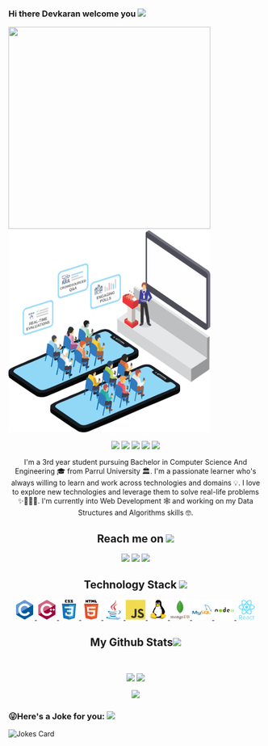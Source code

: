 ### Hi there Devkaran welcome you <img src="https://github.com/TheDudeThatCode/TheDudeThatCode/blob/master/Assets/Hi.gif" width="29px"> 
<img src="https://camo.githubusercontent.com/992babdffd8c74a1502de375fbdf7e4d54773242/68747470733a2f2f6d656469612e67697068792e636f6d2f6d656469612f53576f536b4e36447854737a71494b4571762f67697068792e676966" width="400" height="400"><img src="https://github.com/Code-CHOUDHARY/Code-CHOUDHARY/blob/main/backphoto.svg" width="400" height="400">
<!--
**Code-CHOUDHARY/Code-CHOUDHARY** is a ✨ _special_ ✨ repository because its `README.md` (this file) appears on your GitHub profile.

Here are some ideas to get you started:

- 🔭 I’m currently working on ...
- 🌱 I’m currently learning ...
- 👯 I’m looking to collaborate on ...
- 🤔 I’m looking for help with ...
- 💬 Ask me about ...
- 📫 How to reach me: ...
- 😄 Pronouns: ...
- ⚡ Fun fact: ...
-->
<p align="center">
 <img src="https://github.com/TheDudeThatCode/TheDudeThatCode/blob/master/Assets/Hi.gif" width="29px">
 <img src="https://badges.pufler.dev/visits/Code-CHOUDHARY/Code-CHOUDHARY"/>
 <img src="https://badges.pufler.dev/years/Code-CHOUDHARY"/>
 <img src="https://badges.pufler.dev/repos/Code-CHOUDHARY"/>
 <img src="https://badges.pufler.dev/commits/all/Code-CHOUDHARY"/>

</p>

<p align="center">
  I'm a 3rd year student pursuing Bachelor in Computer Science And Engineering 🎓 from Parrul University 🏛. I'm a passionate learner who's always willing       to learn and work across technologies and domains 💡. I love to explore new technologies and leverage them to solve real-life problems ✨👨🏻‍💻. I'm currently into Web Development 🕸️ and working on my Data Structures and Algorithms skills 🤓.
</p>  

<h2 align="center">Reach me on <img src="https://media0.giphy.com/media/jqNPzdTTxQfOgOqpO4/source.gif" width="50"></h2>

<p align="center">
  
<img src="https://img.shields.io/badge/-Devkaran-8a3ab9?style=flat-square&logo=instagram&logoColor=white&link=https://www.instagram.com/devkaran_8198/"/>
<img src="https://img.shields.io/badge/-Devkaran-c14438?style=flat-square&logo=Gmail&logoColor=white&link=mailto:devkaransingh928@gmail.com"/>
<img src="https://img.shields.io/badge/-Devkaran-blue?style=flat-square&logo=Linkedin&logoColor=white&link=https://www.linkedin.com/in/devkaran-choudhary-05298718b/"/>

</p>


<h2 align="center">Technology Stack <img src="https://github.com/ritik307/ritik307/blob/main/images/laptop.gif" width="50"></h2>

<p align="center">
 </a> <a href="https://www.cprogramming.com/" target="_blank"> <img src="https://raw.githubusercontent.com/devicons/devicon/master/icons/c/c-original.svg" alt="c" width="40" height="40"/> </a> <a href="https://www.w3schools.com/cpp/" target="_blank"> <img src="https://raw.githubusercontent.com/devicons/devicon/master/icons/cplusplus/cplusplus-original.svg" alt="cplusplus" width="40" height="40"/> </a> <a href="https://www.w3schools.com/css/" target="_blank"> <img src="https://raw.githubusercontent.com/devicons/devicon/master/icons/css3/css3-original-wordmark.svg" alt="css3" width="40" height="40"/> </a>  <a href="https://www.w3.org/html/" target="_blank"> <img src="https://raw.githubusercontent.com/devicons/devicon/master/icons/html5/html5-original-wordmark.svg" alt="html5" width="40" height="40"/> </a> <a href="https://www.java.com" target="_blank"> <img src="https://raw.githubusercontent.com/devicons/devicon/master/icons/java/java-original.svg" alt="java" width="40" height="40"/> </a> <a href="https://developer.mozilla.org/en-US/docs/Web/JavaScript" target="_blank"> <img src="https://raw.githubusercontent.com/devicons/devicon/master/icons/javascript/javascript-original.svg" alt="javascript" width="40" height="40"/> </a> </a> <a href="https://www.linux.org/" target="_blank"> <img src="https://raw.githubusercontent.com/devicons/devicon/master/icons/linux/linux-original.svg" alt="linux" width="40" height="40"/> </a> <a href="https://www.mongodb.com/" target="_blank"> <img src="https://raw.githubusercontent.com/devicons/devicon/master/icons/mongodb/mongodb-original-wordmark.svg" alt="mongodb" width="40" height="40"/> </a> <a href="https://www.mysql.com/" target="_blank"> <img src="https://raw.githubusercontent.com/devicons/devicon/master/icons/mysql/mysql-original-wordmark.svg" alt="mysql" width="40" height="40"/> </a> <a href="https://nodejs.org" target="_blank"> <img src="https://raw.githubusercontent.com/devicons/devicon/master/icons/nodejs/nodejs-original-wordmark.svg" alt="nodejs" width="40" height="40"/> </a> <a href="https://reactjs.org/" target="_blank"> <img src="https://raw.githubusercontent.com/devicons/devicon/master/icons/react/react-original-wordmark.svg" alt="react" width="40" height="40"/> </a> 
</p>


<h2 align="center">
  My Github Stats<img src="https://media.giphy.com/media/VgCDAzcKvsR6OM0uWg/giphy.gif" width="50">
</h2>
 
<br>
<p align = "center"> 
  <img  src = "https://github-readme-stats.vercel.app/api?username=Code-CHOUDHARY&show_icons=true&theme=radical&line_height=27">
  <img src = "https://github-readme-stats.vercel.app/api/top-langs/?username=Code-CHOUDHARY&theme=radical">
</p>
<p align = "center">
 <img  src="https://github-readme-streak-stats.herokuapp.com/?user=Code-CHOUDHARY&show_icons=true&locale=en&layout=compact&theme=radical&line_height=0" />
</p> 


### 😜Here's a Joke for you: <img src="https://media.giphy.com/media/kcxn8ZB7t6tf8vb0wS/giphy.gif" width="90px" />
<img src="https://readme-jokes.vercel.app/api" alt="Jokes Card" />
